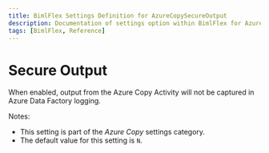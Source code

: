 ```yaml
---
title: BimlFlex Settings Definition for AzureCopySecureOutput
description: Documentation of settings option within BimlFlex for AzureCopySecureOutput
tags: [BimlFlex, Reference]
---
```


# Secure Output

When enabled, output from the Azure Copy Activity will not be captured in Azure Data Factory logging.

Notes:

* This setting is part of the *Azure Copy* settings category.
* The default value for this setting is `N`.
